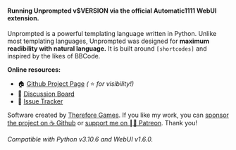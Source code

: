 #### Running Unprompted v$VERSION via the official Automatic1111 WebUI extension.

Unprompted is a powerful templating language written in Python. Unlike most templating languages, Unprompted was designed for **maximum readibility with natural language.** It is built around `[shortcodes]` and inspired by the likes of BBCode.

**Online resources:**
- 🏠 [Github Project Page](https://github.com/ThereforeGames/unprompted) *(* ⭐ *for visibility!)*
- 💬 [Discussion Board](https://github.com/ThereforeGames/unprompted/discussions)
- 🔧 [Issue Tracker](https://github.com/ThereforeGames/unprompted/issues)

Software created by [Therefore Games](https://therefore.games). If you like my work, you can [sponsor the project on ☕ Github](https://github.com/sponsors/ThereforeGames) or [support me on <span class="patreon-symbol">┃🔴</span> Patreon](https://patreon.com/thereforegames). Thank you!

*Compatible with Python v3.10.6 and WebUI v1.6.0.*